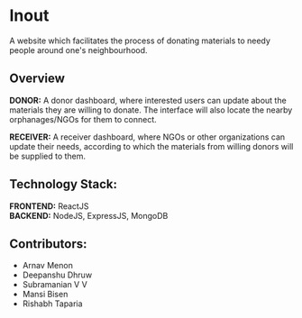 # Inout
A website which facilitates the process of donating materials to needy people around one's neighbourhood.

## Overview
**DONOR:**
A donor dashboard, where interested users can update about the materials they are willing to donate. The interface will also locate the nearby orphanages/NGOs for them to connect.

**RECEIVER:**
A receiver dashboard, where NGOs or other organizations can update their needs, according to which the materials from willing donors will be supplied to them.

## Technology Stack:
**FRONTEND:** ReactJS  
**BACKEND:** NodeJS, ExpressJS, MongoDB

## Contributors:
- Arnav Menon
- Deepanshu Dhruw
- Subramanian V V
- Mansi Bisen
- Rishabh Taparia
